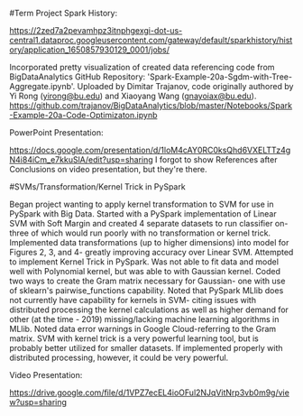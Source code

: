 #Term Project
Spark History:

https://2zed7a2pevamhpz3itnphgexgi-dot-us-central1.dataproc.googleusercontent.com/gateway/default/sparkhistory/history/application_1650857930129_0001/jobs/

Incorporated pretty visualization of created data referencing code from BigDataAnalytics GitHub Repository:  'Spark-Example-20a-Sgdm-with-Tree-Aggregate.ipynb'. Uploaded by Dimitar Trajanov, code originally authored by Yi Rong (yirong@bu.edu) and Xiaoyang Wang (gnayoiax@bu.edu). 
https://github.com/trajanov/BigDataAnalytics/blob/master/Notebooks/Spark-Example-20a-Code-Optimizaton.ipynb

PowerPoint Presentation:

https://docs.google.com/presentation/d/1loM4cAY0RC0ksQhd6VXELTTz4gN4i84iCm_e7kkuSlA/edit?usp=sharing
I forgot to show References after Conclusions on video presentation, but they're there.

#SVMs/Transformation/Kernel Trick in PySpark

Began project wanting to apply kernel transformation to SVM for use in PySpark with Big Data. Started with a PySpark implementation of Linear SVM with Soft Margin and created 4 separate datasets to run classifier on- three of which would run poorly with no transformation or kernel trick.
Implemented data transformations (up to higher dimensions) into model for Figures 2, 3, and 4- greatly improving accuracy over Linear SVM. Attempted to implement Kernel Trick in PySpark.
Was not able to fit data and model well with Polynomial kernel, but was able to with Gaussian kernel. Coded two ways to create the Gram matrix necessary  for Gaussian- one with use of sklearn's pairwise_functions capability.
Noted that PySpark MLlib does not currently have capability for kernels in SVM- citing issues with distributed processing the kernel calculations as well as higher demand for other (at the time - 2019) missing/lacking machine learning algorithms in MLlib.
Noted data error warnings in Google Cloud-referring to the Gram matrix. SVM with kernel trick is a very powerful learning tool, but is probably better utilized for smaller datasets. If implemented properly with distributed processing, however, it could be very powerful.

Video Presentation:

https://drive.google.com/file/d/1VPZ7ecEL4ioOFul2NJqVitNrp3vb0m9g/view?usp=sharing
